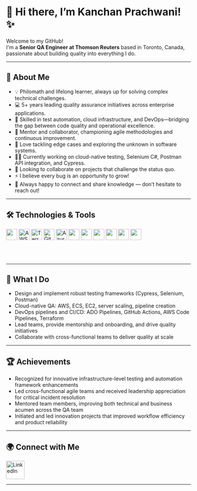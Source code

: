 # 👋 Hi there, I’m Kanchan Prachwani! ✨

Welcome to my GitHub!  
I'm a **Senior QA Engineer at Thomson Reuters** based in Toronto, Canada, passionate about building quality into everything I do.

---

## 🌟 About Me

- 💡 Philomath and lifelong learner, always up for solving complex technical challenges.
- 💻 5+ years leading quality assurance initiatives across enterprise applications.
- 🚀 Skilled in test automation, cloud infrastructure, and DevOps—bridging the gap between code quality and operational excellence.
- 👥 Mentor and collaborator, championing agile methodologies and continuous improvement.
- 🧩 Love tackling edge cases and exploring the unknown in software systems.
- 👩‍💻 Currently working on cloud-native testing, Selenium C#, Postman API integration, and Cypress.
- 👯 Looking to collaborate on projects that challenge the status quo.
- ⚡ I believe every bug is an opportunity to grow!
- 🤝 Always happy to connect and share knowledge — don’t hesitate to reach out!

---

## 🛠️ Technologies & Tools

<p>
  <img src="https://img.icons8.com/color/48/000000/python.png" width="30px" />
  <img src="https://img.icons8.com/color/48/000000/amazon-web-services.png" width="30px" title="AWS" />
  <img src="https://img.icons8.com/color/48/000000/terraform.png" width="30px" title="Terraform" />
  <img src="https://img.icons8.com/ios-glyphs/48/000000/github.png" width="30px" title="GitHub" />
  <img src="https://cdn.jsdelivr.net/gh/devicons/devicon/icons/azuredevops/azuredevops-original.svg" width="30px" title="Azure DevOps" />
  <img src="https://user-images.githubusercontent.com/104059298/173173801-58344092-3198-4adb-a95c-a4e49f359622.png" width="30px" />
  <img src="https://user-images.githubusercontent.com/104059298/173173924-e7725977-85d5-48fb-9987-31eb1c5e7112.png" width="30px" />
  <img src="https://user-images.githubusercontent.com/104059298/173174045-42aaebbb-e0f5-43e5-ad61-ee48c131e31c.png" width="30px" />
  <img src="https://user-images.githubusercontent.com/104059298/173174670-323fbc44-2319-4353-84a7-826e6963c5a8.png" width="30px" />
  <img src="https://user-images.githubusercontent.com/104059298/173174702-874f596d-ac3b-4516-beb8-6d277f042c2d.png" width="30px" />
  <img src="https://user-images.githubusercontent.com/104059298/173174429-723b4b60-5d22-455c-9f77-9a03f6775b54.png" width="30px" />
</p>
<br><br>

---

## 💼 What I Do

- Design and implement robust testing frameworks (Cypress, Selenium, Postman)
- Cloud-native QA: AWS, ECS, EC2, server scaling, pipeline creation
- DevOps pipelines and CI/CD: ADO Pipelines, GitHub Actions, AWS Code Pipelines, Terraform
- Lead teams, provide mentorship and onboarding, and drive quality initiatives
- Collaborate with cross-functional teams to deliver quality at scale

---

## 🏆 Achievements

- Recognized for innovative infrastructure-level testing and automation framework enhancements
- Led cross-functional agile teams and received leadership appreciation for critical incident resolution
- Mentored team members, improving both technical and business acumen across the QA team
- Initiated and led innovation projects that improved workflow efficiency and product reliability

---

## 🌍 Connect with Me

[<img alt="LinkedIn" width="50px" src="https://user-images.githubusercontent.com/104059298/173174903-51ddd4ab-c83f-41b3-9e0b-1db9bc0c2b7c.png" />][linkedin]

[linkedin]: https://www.linkedin.com/in/kanchan-prachwani-869592114

---
